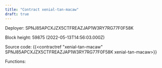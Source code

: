 ```yaml
---
title: "Contract xenial-tan-macaw"
draft: true
---
```

Deployer: SPNJ85APCXJZX5CTFREAZJAP1W3RY7RG77F0F58K


 



Block height: 59875 (2022-05-13T14:56:03.000Z)

Source code: {{<contractref "xenial-tan-macaw" SPNJ85APCXJZX5CTFREAZJAP1W3RY7RG77F0F58K xenial-tan-macaw>}}

Functions:


